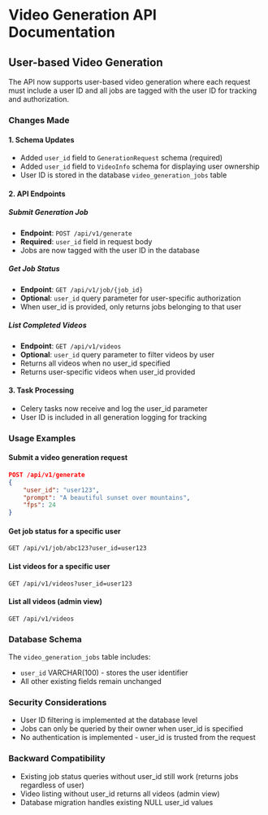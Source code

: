 # Video Generation API Documentation

## User-based Video Generation

The API now supports user-based video generation where each request must include a user ID and all jobs are tagged with the user ID for tracking and authorization.

### Changes Made

#### 1. Schema Updates
- Added `user_id` field to `GenerationRequest` schema (required)
- Added `user_id` field to `VideoInfo` schema for displaying user ownership
- User ID is stored in the database `video_generation_jobs` table

#### 2. API Endpoints

##### Submit Generation Job
- **Endpoint**: `POST /api/v1/generate`
- **Required**: `user_id` field in request body
- Jobs are now tagged with the user ID in the database

##### Get Job Status
- **Endpoint**: `GET /api/v1/job/{job_id}`
- **Optional**: `user_id` query parameter for user-specific authorization
- When user_id is provided, only returns jobs belonging to that user

##### List Completed Videos
- **Endpoint**: `GET /api/v1/videos`
- **Optional**: `user_id` query parameter to filter videos by user
- Returns all videos when no user_id specified
- Returns user-specific videos when user_id provided

#### 3. Task Processing
- Celery tasks now receive and log the user_id parameter
- User ID is included in all generation logging for tracking

### Usage Examples

#### Submit a video generation request
```json
POST /api/v1/generate
{
    "user_id": "user123",
    "prompt": "A beautiful sunset over mountains",
    "fps": 24
}
```

#### Get job status for a specific user
```
GET /api/v1/job/abc123?user_id=user123
```

#### List videos for a specific user
```
GET /api/v1/videos?user_id=user123
```

#### List all videos (admin view)
```
GET /api/v1/videos
```

### Database Schema
The `video_generation_jobs` table includes:
- `user_id` VARCHAR(100) - stores the user identifier
- All other existing fields remain unchanged

### Security Considerations
- User ID filtering is implemented at the database level
- Jobs can only be queried by their owner when user_id is specified
- No authentication is implemented - user_id is trusted from the request

### Backward Compatibility
- Existing job status queries without user_id still work (returns jobs regardless of user)
- Video listing without user_id returns all videos (admin view)
- Database migration handles existing NULL user_id values
